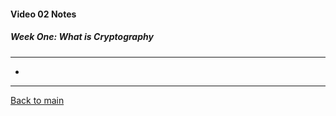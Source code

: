 #### Video 02 Notes

##### Week One: What is Cryptography
---
- 

---

[Back to main](https://github.com/rot0xd/Coursera/blob/master/Cryptography/I/README.md)


